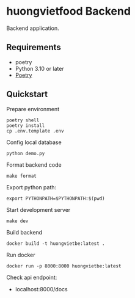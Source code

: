 # huongvietfood Backend

Backend application.

## Requirements

- poetry
- Python 3.10 or later
- [Poetry](https://www.poetryfoundation.org/)

## Quickstart

Prepare environment

```
poetry shell
poetry install
cp .env.template .env
```

Config local database

```
python demo.py
```

Format backend code

```
make format
```

Export python path:

```
export PYTHONPATH=$PYTHONPATH:$(pwd)
```

Start development server

```
make dev
```

Build backend

```
docker build -t huongvietbe:latest .
```

Run docker

```
docker run -p 8000:8000 huongvietbe:latest
```

Check api endpoint:

- localhost:8000/docs

<!-- uvicorn apps.main:app --reload -->
